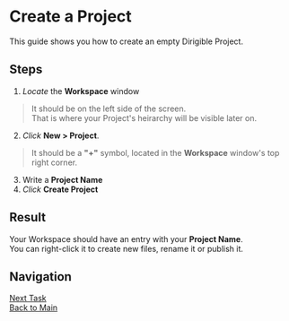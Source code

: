 # Create a Project
This guide shows you how to create an empty Dirigible Project.
## Steps
1. _Locate_ the **Workspace** window
> It should be on the left side of the screen.</br>
> That is where your Project's heirarchy will be visible later on.
2. _Click_ **New > Project**.
> It should be a **"+"** symbol, located in the **Workspace** window's top right corner.
3. Write a **Project Name**
4. _Click_ **Create Project** 

## Result
Your Workspace should have an entry with your **Project Name**.</br>
You can right-click it to create new files, rename it or publish it.

## Navigation
[Next Task](https://github.com/dirigiblelabs/curriculum/blob/master/IvoYakov/DirigibleDoc/Guides/CreateDatabaseTable.md)</br>
[Back to Main](https://github.com/dirigiblelabs/curriculum/edit/master/IvoYakov/DirigibleDoc)
